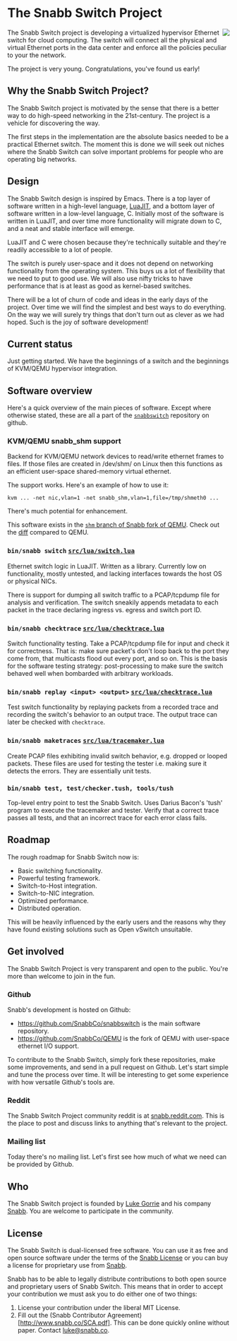 
# The Snabb Switch Project

<a href="http://www.snabb.co"><img align="right"
src="http://www.snabb.co/snabb-tiger-medium.png"/></a> The Snabb
Switch project is developing a virtualized hypervisor Ethernet switch
for cloud computing. The switch will connect all the physical and
virtual Ethernet ports in the data center and enforce all the policies
peculiar to your the network.

The project is very young. Congratulations, you've found us early!

## Why the Snabb Switch Project?

The Snabb Switch project is motivated by the sense that there is a
better way to do high-speed networking in the 21st-century. The
project is a vehicle for discovering the way.

The first steps in the implementation are the absolute basics needed
to be a practical Ethernet switch. The moment this is done we will
seek out niches where the Snabb Switch can solve important problems
for people who are operating big networks.

## Design

The Snabb Switch design is inspired by Emacs. There is a top layer of
software written in a high-level language,
[LuaJIT](http://luajit.org/), and a bottom layer of software written
in a low-level language, C. Initially most of the software is written
in LuaJIT, and over time more functionality will migrate down to C,
and a neat and stable interface will emerge.

LuaJIT and C were chosen because they're technically suitable and
they're readily accessible to a lot of people.

The switch is purely user-space and it does not depend on networking
functionality from the operating system. This buys us a lot of
flexibility that we need to put to good use. We will also use nifty
tricks to have performance that is at least as good as kernel-based
switches.

There will be a lot of churn of code and ideas in the early days of
the project. Over time we will find the simplest and best ways to do
everything. On the way we will surely try things that don't turn out
as clever as we had hoped. Such is the joy of software development!

## Current status

Just getting started. We have the beginnings of a switch and the
beginnings of KVM/QEMU hypervisor integration.

## Software overview

Here's a quick overview of the main pieces of software. Except where
otherwise stated, these are all a part of the
[`snabbswitch`](https://github.com/SnabbCo/snabbswitch) repository on
github.

### KVM/QEMU snabb_shm support

Backend for KVM/QEMU network devices to read/write ethernet frames to
files. If those files are created in /dev/shm/ on Linux then this
functions as an efficient user-space shared-memory virtual ethernet.

The support works. Here's an example of how to use it:

```
kvm ... -net nic,vlan=1 -net snabb_shm,vlan=1,file=/tmp/shmeth0 ...
```

There's much potential for enhancement.

This software exists in the [`shm` branch of Snabb fork of QEMU](https://github.com/SnabbCo/QEMU/tree/shm). Check out the [diff](https://github.com/SnabbCo/QEMU/compare/master...shm) compared to QEMU.

### `bin/snabb switch` [`src/lua/switch.lua`](https://github.com/SnabbCo/snabbswitch/blob/master/src/lua/switch.lua)

Ethernet switch logic in LuaJIT. Written as a library. Currently low
on functionality, mostly untested, and lacking interfaces towards the
host OS or physical NICs.

There is support for dumping all switch traffic to a PCAP/tcpdump file
for analysis and verification. The switch sneakily appends metadata to
each packet in the trace declaring ingress vs. egress and switch port
ID.

### `bin/snabb checktrace` [`src/lua/checktrace.lua`](https://github.com/SnabbCo/snabbswitch/blob/master/src/lua/checktrace.lua)

Switch functionality testing. Take a PCAP/tcpdump file for input and
check it for correctness. That is: make sure packet's don't loop back
to the port they come from, that multicasts flood out every port, and
so on. This is the basis for the software testing strategy:
post-processing to make sure the switch behaved well when bombarded
with arbitrary workloads.

### `bin/snabb replay <input> <output>` [`src/lua/checktrace.lua`](https://github.com/SnabbCo/snabbswitch/blob/master/src/lua/replay.lua)

Test switch functionality by replaying packets from a recorded trace
and recording the switch's behavior to an output trace. The output
trace can later be checked with `checktrace`.

### `bin/snabb maketraces` [`src/lua/tracemaker.lua`](https://github.com/SnabbCo/snabbswitch/blob/master/src/lua/tracemaker.lua)

Create PCAP files exhibiting invalid switch behavior, e.g. dropped or
looped packets. These files are used for testing the tester i.e.
making sure it detects the errors. They are essentially unit tests.

### `bin/snabb test, test/checker.tush, tools/tush`

Top-level entry point to test the Snabb Switch. Uses Darius Bacon's
'tush' program to execute the tracemaker and tester. Verify that a
correct trace passes all tests, and that an incorrect trace for each
error class fails.

## Roadmap

The rough roadmap for Snabb Switch now is:

- Basic switching functionality.
- Powerful testing framework.
- Switch-to-Host integration.
- Switch-to-NIC integration.
- Optimized performance.
- Distributed operation.

This will be heavily influenced by the early users and the reasons why
they have found existing solutions such as Open vSwitch unsuitable.

## Get involved

The Snabb Switch Project is very transparent and open to the public.
You're more than welcome to join in the fun.

### Github

Snabb's development is hosted on Github:

- https://github.com/SnabbCo/snabbswitch is the main software repository.
- https://github.com/SnabbCo/QEMU is the fork of QEMU with user-space ethernet I/O support.

To contribute to the Snabb Switch, simply fork these repositories,
make some improvements, and send in a pull request on Github. Let's
start simple and tune the process over time. It will be interesting to
get some experience with how versatile Github's tools are.

### Reddit

The Snabb Switch Project community reddit is at
[snabb.reddit.com](http://snabb.reddit.com/). This is the place to
post and discuss links to anything that's relevant to the
project.

### Mailing list

Today there's no mailing list. Let's first see how much of what we need can be provided by Github.

## Who

The Snabb Switch project is founded by [Luke
Gorrie](http://lukego.com/) and his company
[Snabb](http://www.snabb.co/). You are welcome to participate in the
community.

## License

The Snabb Switch is dual-licensed free software. You can use it as
free and open source software under the terms of the [Snabb
License](http://www.snabb.co/SnabbLicense.html) or you can buy a
license for proprietary use from [Snabb](http://www.snabb.co/).

Snabb has to be able to legally distribute contributions to both open
source and proprietary users of Snabb Switch. This means that in order
to accept your contribution we must ask you to do either one of two
things:

1. License your contribution under the liberal MIT License.
2. Fill out the (Snabb Contributor Agreement)[http://www.snabb.co/SCA.pdf]. This can be done quickly online without paper. Contact luke@snabb.co.

